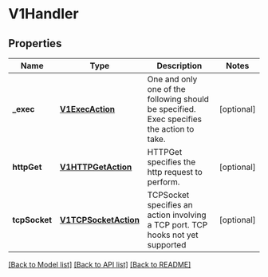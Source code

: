 # V1Handler

## Properties
Name | Type | Description | Notes
------------ | ------------- | ------------- | -------------
**_exec** | [**V1ExecAction**](V1ExecAction.md) | One and only one of the following should be specified. Exec specifies the action to take. | [optional] 
**httpGet** | [**V1HTTPGetAction**](V1HTTPGetAction.md) | HTTPGet specifies the http request to perform. | [optional] 
**tcpSocket** | [**V1TCPSocketAction**](V1TCPSocketAction.md) | TCPSocket specifies an action involving a TCP port. TCP hooks not yet supported | [optional] 

[[Back to Model list]](../README.md#documentation-for-models) [[Back to API list]](../README.md#documentation-for-api-endpoints) [[Back to README]](../README.md)


